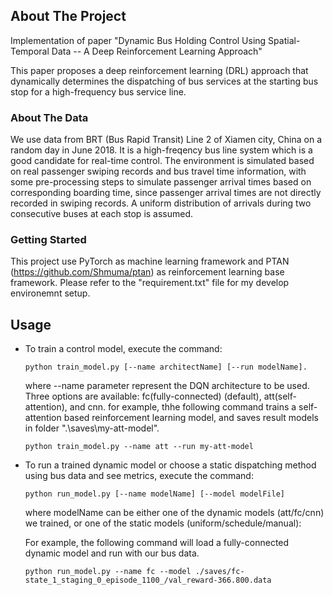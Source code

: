## About The Project
Implementation of paper "Dynamic Bus Holding Control Using Spatial-Temporal Data -- A Deep Reinforcement Learning Approach"

This paper proposes a deep reinforcement learning (DRL) approach that dynamically determines the dispatching of bus services at the starting bus stop for a high-frequency bus service line. 

### About The Data
We use data from BRT (Bus Rapid Transit) Line 2 of Xiamen city, China on a random day in June 2018. It is a high-freqency bus line system which is a good candidate for real-time control. The environment is simulated based on real passenger swiping records and bus travel time information, with some pre-processing steps to simulate passenger arrival times based on corresponding boarding time, since passenger arrival times are not directly recorded in swiping records. A uniform distribution of arrivals during two consecutive buses at each stop is assumed.

### Getting Started
This project use PyTorch as machine learning framework and PTAN (https://github.com/Shmuma/ptan) as reinforcement learning base framework. Please refer to the "requirement.txt" file for my develop environemnt setup. 

## Usage
* To train a control model, execute the command:
  ```
  python train_model.py [--name architectName] [--run modelName]. 
  ```
  where --name parameter represent the DQN architecture to be used. Three options are available: fc(fully-connected) (default), att(self-attention), and cnn. 
  for example, thhe following command trains a self-attention based reinforcement learning model, and saves result models in folder ".\saves\my-att-model".
  ```
  python train_model.py --name att --run my-att-model
  ```
  
* To run a trained dynamic model or choose a static dispatching method using bus data and see metrics, execute the command:
   ```
   python run_model.py [--name modelName] [--model modelFile]
   ```
   where modelName can be either one of the dynamic models (att/fc/cnn) we trained, or one of the static models (uniform/schedule/manual): 

   For example, the following command will load a fully-connected dynamic model and run with our bus data.
   ```
   python run_model.py --name fc --model ./saves/fc-state_1_staging_0_episode_1100_/val_reward-366.800.data 
   ```
 
